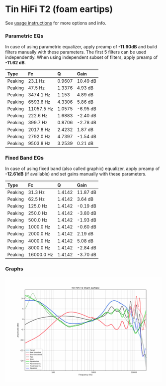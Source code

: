 # Tin HiFi T2 (foam eartips)
See [usage instructions](https://github.com/jaakkopasanen/AutoEq#usage) for more options and info.

### Parametric EQs
In case of using parametric equalizer, apply preamp of **-11.60dB** and build filters manually
with these parameters. The first 5 filters can be used independently.
When using independent subset of filters, apply preamp of **-11.62 dB**.

| Type    | Fc         |      Q | Gain     |
|:--------|:-----------|:-------|:---------|
| Peaking | 23.1 Hz    | 0.9607 | 10.49 dB |
| Peaking | 47.5 Hz    | 1.3376 | 4.93 dB  |
| Peaking | 3474.1 Hz  | 1.153  | 4.89 dB  |
| Peaking | 6593.6 Hz  | 4.3306 | 5.86 dB  |
| Peaking | 11057.5 Hz | 1.0575 | -6.95 dB |
| Peaking | 222.6 Hz   | 1.6883 | -2.40 dB |
| Peaking | 399.7 Hz   | 0.8706 | -2.78 dB |
| Peaking | 2017.8 Hz  | 2.4232 | 1.87 dB  |
| Peaking | 2792.0 Hz  | 4.7397 | -1.54 dB |
| Peaking | 9503.8 Hz  | 3.2539 | 0.21 dB  |

### Fixed Band EQs
In case of using fixed band (also called graphic) equalizer, apply preamp of **-12.61dB**
(if available) and set gains manually with these parameters.

| Type    | Fc         |      Q | Gain     |
|:--------|:-----------|:-------|:---------|
| Peaking | 31.3 Hz    | 1.4142 | 11.87 dB |
| Peaking | 62.5 Hz    | 1.4142 | 3.64 dB  |
| Peaking | 125.0 Hz   | 1.4142 | -0.19 dB |
| Peaking | 250.0 Hz   | 1.4142 | -3.80 dB |
| Peaking | 500.0 Hz   | 1.4142 | -1.93 dB |
| Peaking | 1000.0 Hz  | 1.4142 | -0.60 dB |
| Peaking | 2000.0 Hz  | 1.4142 | 2.19 dB  |
| Peaking | 4000.0 Hz  | 1.4142 | 5.08 dB  |
| Peaking | 8000.0 Hz  | 1.4142 | -2.84 dB |
| Peaking | 16000.0 Hz | 1.4142 | -3.70 dB |

### Graphs
![](./Tin%20HiFi%20T2%20(foam%20eartips).png)